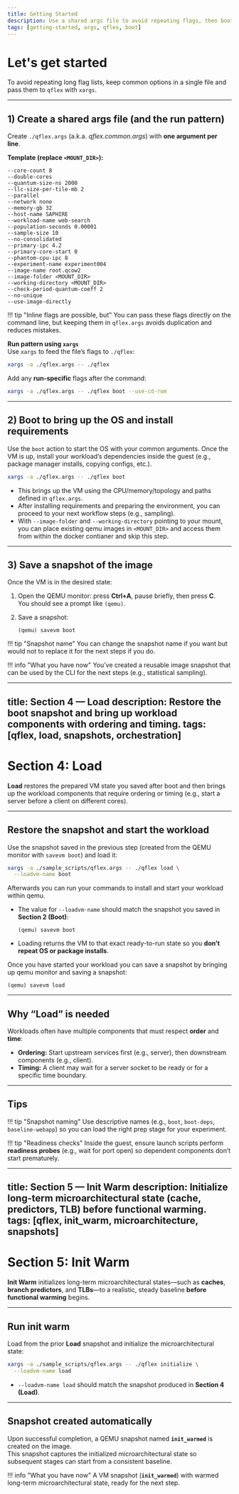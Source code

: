 ```yaml
---
title: Getting Started
description: Use a shared args file to avoid repeating flags, then boot the OS to install requirements.
tags: [getting-started, args, qflex, boot]
---
```


# Let's get started

To avoid repeating long flag lists, keep common options in a single file and pass them to `qflex` with `xargs`.

---

## 1) Create a shared args file (and the run pattern)

Create `./qflex.args` (a.k.a. *qflex.common.args*) with **one argument per line**.

**Template (replace `<MOUNT_DIR>`):**
```text
--core-count 8
--double-cores
--quantum-size-ns 2000
--llc-size-per-tile-mb 2
--parallel
--network none
--memory-gb 32
--host-name SAPHIRE
--workload-name web-search
--population-seconds 0.00001
--sample-size 10
--no-consolidated
--primary-ipc 4.2
--primary-core-start 0
--phantom-cpu-ipc 8
--experiment-name experiment004
--image-name root.qcow2
--image-folder <MOUNT_DIR>
--working-directory <MOUNT_DIR>
--check-period-quantum-coeff 2
--no-unique
--use-image-directly
```

!!! tip "Inline flags are possible, but"
    You can pass these flags directly on the command line, but keeping them in `qflex.args` avoids duplication and reduces mistakes.

**Run pattern using `xargs`**  
Use `xargs` to feed the file’s flags to `./qflex`:
```bash
xargs -a ./qflex.args -- ./qflex
```
Add any **run-specific** flags after the command:
```bash
xargs -a ./qflex.args -- ./qflex boot --use-cd-rom
```

---

## 2) Boot to bring up the OS and install requirements

Use the `boot` action to start the OS with your common arguments. Once the VM is up, install your workload’s dependencies inside the guest (e.g., package manager installs, copying configs, etc.).

```bash
xargs -a ./qflex.args -- ./qflex boot
```

- This brings up the VM using the CPU/memory/topology and paths defined in `qflex.args`.
- After installing requirements and preparing the environment, you can proceed to your next workflow steps (e.g., sampling).
- With `--image-folder` and `--working-directory` pointing to your mount, you can place existing qemu images in `<MOUNT_DIR>` and access them from within the docker contianer and skip this step.

---

## 3) Save a snapshot of the image

Once the VM is in the desired state:

1. Open the QEMU monitor: press **Ctrl+A**, pause briefly, then press **C**.  
   You should see a prompt like `(qemu)`.

2. Save a snapshot:
   ```text
   (qemu) savevm boot
   ```
!!! tip "Snapshot name"
    You can change the snapshot name if you want but would not to replace it for the next steps if you do.

!!! info "What you have now"
    You’ve created a reusable image snapshot that can be used by the CLI for the next steps (e.g., statistical sampling).


---
title: Section 4 — Load
description: Restore the boot snapshot and bring up workload components with ordering and timing.
tags: [qflex, load, snapshots, orchestration]
---

# Section 4: Load

**Load** restores the prepared VM state you saved after boot and then brings up the workload components that require ordering or timing (e.g., start a server before a client on different cores).

---

## Restore the snapshot and start the workload

Use the snapshot saved in the previous step (created from the QEMU monitor with `savevm boot`) and load it:

```bash
xargs -a ./sample_scripts/qflex.args -- ./qflex load \
  --loadvm-name boot
```

Afterwards you can run your commands to install and start your workload within qemu.

- The value for `--loadvm-name` should match the snapshot you saved in **Section 2 (Boot)**:
  ```text
  (qemu) savevm boot
  ```
- Loading returns the VM to that exact ready-to-run state so you **don’t repeat OS or package installs**.

Once you have started your workload you can save a snapshot by bringing up qemu monitor and saving a snapshot:
  ```text
  (qemu) savevm load
  ```
---

## Why “Load” is needed

Workloads often have multiple components that must respect **order** and **time**:

- **Ordering:** Start upstream services first (e.g., server), then downstream components (e.g., client).
- **Timing:** A client may wait for a server socket to be ready or for a specific time boundary.

---

## Tips

!!! tip "Snapshot naming"
    Use descriptive names (e.g., `boot`, `boot-deps`, `baseline-webapp`) so you can load the right prep stage for your experiment.

!!! tip "Readiness checks"
    Inside the guest, ensure launch scripts perform **readiness probes** (e.g., wait for port open) so dependent components don’t start prematurely.

---
title: Section 5 — Init Warm
description: Initialize long-term microarchitectural state (cache, predictors, TLB) before functional warming.
tags: [qflex, init_warm, microarchitecture, snapshots]
---

# Section 5: Init Warm

**Init Warm** initializes long-term microarchitectural states—such as **caches**, **branch predictors**, and **TLBs**—to a realistic, steady baseline **before functional warming** begins.

---

## Run init warm

Load from the prior **Load** snapshot and initialize the microarchitectural state:

```bash
xargs -a ./sample_scripts/qflex.args -- ./qflex initialize \
  --loadvm-name load
```

- `--loadvm-name load` should match the snapshot produced in **Section 4 (Load)**.

---

## Snapshot created automatically

Upon successful completion, a QEMU snapshot named **`init_warmed`** is created on the image.  
This snapshot captures the initialized microarchitectural state so subsequent stages can start from a consistent baseline.

!!! info "What you have now"
    A VM snapshot (**`init_warmed`**) with warmed long-term microarchitectural state, ready for the next step.

